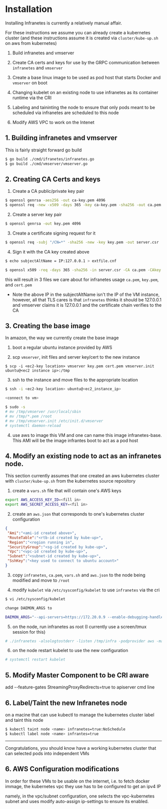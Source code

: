 # Installation

Installing Infranetes is currently a relatively manual affair.  

For these instructions we assume you can already create a kubernetes cluster (and these instructions assume it is created via `cluster/kube-up.sh` on aws from kubernetes)

1. Build infranetes and vmserver

2. Create CA certs and keys for use by the GRPC communication between `infranetes` and `vmserver` 

3. Create a base linux image to be used as pod host that starts Docker and `vmserver` on boot
 
4. Changing kubelet on an existing node to use infranetes as its container runtime via the CRI

5. Labeling and taininting the node to ensure that only pods meant to be scheduled via infranetes are scheduled to this node

6. Modify AWS VPC to work on the Intenet

## 1. Building infranetes and vmserver

 This is fairly straight forward go build
    
 ```bash
 $ go build ./cmd/ifranetes/infranetes.go
 $ go build ./cmd/vmserver/vmserver.go
 ```

## 2. Creating CA Certs and keys

1. Create a CA public/private key pair

 ```bash
 $ openssl genrsa -aes256 -out ca-key.pem 4096
 $ openssl req -new -x509 -days 365 -key ca-key.pem -sha256 -out ca.pem
 ```

2. Create a server key pair 
 
 ```bash
 $ openssl genrsa -out key.pem 4096
 ```

3. Create a certificate signing request for it

 ```bash
 $ openssl req -subj "/CN=*" -sha256 -new -key key.pem -out server.csr
 ```

4. Sign it with the CA key created above

 ```bash
 $ echo subjectAltName = IP:127.0.0.1 > extfile.cnf

 $ openssl x509 -req -days 365 -sha256 -in server.csr -CA ca.pem -CAkey ca-key.pem -CAcreateserial -out cert.pem -extfile extfile.cnf
 ```
 this will result in 3 files we care about for infranetes usage `ca.pem`, `key.pem`, and `cert.pem`

 * Note the above IP in the subjectAltName isn't the IP of the VM instance, however, all that TLS cares is that `infranetes` thinks it should be 127.0.0.1 and vmserver claims it is 127.0.0.1 and the certificate chain verifies to the CA 

## 3. Creating the base image

In amazon, the way we currently create the base image  

1. boot a regular ubuntu instance provided by AWS

2. scp `vmserver`, init files and server key/cert to the new instance

 `$ scp -i <ec2-key location> vmserver key.pem cert.pem vmserver.init ubuntu@<ec2 instance ip>:/tmp`

3. ssh to the instance and move files to the appropriate location

 ```bash
 $ ssh -i <ec2-key location> ubuntu@<ec2_instance_ip>

 <connect to vm>

 $ sudo -s
 # mv /tmp/vmserver /usr/local/sbin
 # mv /tmp/*.pem /root
 # mv /tmp/vmserver.init /etc/init.d/vmserver
 # systemctl daemon-reload
 ```

4. use aws to image this VM and one can name this image infranetes-base.  This AMI will be the image infrantes boot to act as a pod host

## 4. Modify an existing node to act as an infranetes node.

This section currently assumes that one created an aws kubernetes cluster with `cluster/kube-up.sh` from the kubernetes source repository
 
1. create a `vars.sh` file that will contain one's AWS keys

 ```bash
 export AWS_ACCESS_KEY_ID=<fill in>
 export AWS_SECRET_ACCESS_KEY=<fil in>
 ```

2. create an `aws.json` that corresponds to one's kubernetes cluster configuration

 ```json
 {
  "Ami":"<ami-id created above>",
  "RouteTable":"<rtb-id created by kube-up>",
  "Region":"<region running in",
  "SecurityGroup":"<sg-id created by kube-up>",
  "Vpc":"<vpc-id created by kube-up>",
  "Subnet":"<subnet-id created by kube-up>",
  "SshKey":"<key used to connect to ubuntu account>"
 }
 ```

3. copy `infranetes`, `ca.pem`, `vars.sh` and `aws.json` to the node being modified and move to `/root`

4. modify `kubelet` via `/etc/sysconfig/kubelet` to use `infranetes` via the cri
  
 ```bash
 $ vi /etc/sysconfig/kubelet

 change DAEMON_ARGS to

 DAEMON_ARGS="--api-servers=https://172.20.0.9 --enable-debugging-handlers=true --cloud-provider=aws --config=/etc/kubernetes/manifests --allow-privileged=True --v=4 --cluster-dns=10.0.0.10 --cluster-domain=cluster.local --non-masquerade-cidr=10.0.0.0/8 --cgroup-root=/ --babysit-daemons=true --experimental-cri --container-runtime=remote --container-runtime-endpoint=/tmp/infra --feature-gates StreamingProxyRedirects=true --experimental-cgroups-per-qos=true"
 ```

5. on the node, run infranetes as root (I currently use a screen/tmux session for this)

 ```bash
 # ./infranetes -alsologtostderr -listen /tmp/infra -podprovider aws -master-ip 172.20.0.9 -base-ip 10.245.10
 ```

6. on the node restart kubelet to use the new configuration

 ```bash
 # systemctl restart kubelet
 ```

## 5. Modify Master Component to be CRI aware

add --feature-gates StreamingProxyRedirects=true to apiserver cmd line

## 6. Label/Taint the new Infranetes node

on a macine that can use kubectl to manage the kubernetes cluster label and taint this node

 ```bash
 $ kubectl taint node <name> infranetes=true:NoSchedule
 $ kubectl label node <name> infrantes=true
 ```
---
Congratulations, you should know have a working kubernetes cluster that can selected pods into independent VMs

## 6. AWS Configuration modifications

In order for these VMs to be usable on the internet, i.e. to fetch docker immage, the kubernetes vpc they use has to be configured to get an ipv4 IP

namely, in the vpc/subnet configuration, one selects the vpc-kubernetes subnet and uses modify auto-assign ip-settings to ensure its enabled.
